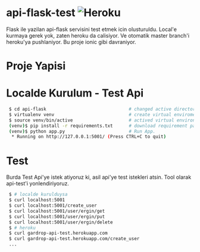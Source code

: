 # api-flask-test ![Heroku](https://heroku-badge.herokuapp.com/?app=gardrop-api-test)
Flask ile yazilan api-flask servisini test etmek icin olusturuldu. Local'e kurmaya gerek yok, zaten heroku da calisiyor.
Ve otomatik master branch'i heroku'ya pushlaniyor. Bu proje ionic gibi davraniyor.

# Proje Yapisi


# Localde Kurulum - Test Api

```bash
 $ cd api-flask                               # changed active directory to repo
 $ virtualenv venv                            # create virtual enviroment
 $ source venv/bin/active                     # actived virtual environment
 (venv)$ pip install -r requirements.txt      # download requirement packages.
 (venv)$ python app.py                        # Run App.
  * Running on http://127.0.0.1:5001/ (Press CTRL+C to quit)
```

# Test
<p>Burda Test Api'ye istek atiyoruz ki, asil api'ye test istekleri atsin. Tool olarak api-test'i yonlendiriyoruz.</p>


```bash
 $ # localde kurulduysa
 $ curl localhost:5001
 $ curl localhost:5001/create_user
 $ curl localhost:5001/user/ergin/get
 $ curl localhost:5001/user/ergin/put
 $ curl localhost:5001/user/ergin/delete
 $ # heroku
 $ curl gardrop-api-test.herokuapp.com
 $ curl gardrop-api-test.herokuapp.com/create_user
 ...
```
